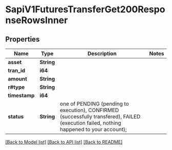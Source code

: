 # SapiV1FuturesTransferGet200ResponseRowsInner

## Properties

Name | Type | Description | Notes
------------ | ------------- | ------------- | -------------
**asset** | **String** |  | 
**tran_id** | **i64** |  | 
**amount** | **String** |  | 
**r#type** | **String** |  | 
**timestamp** | **i64** |  | 
**status** | **String** | one of PENDING (pending to execution), CONFIRMED (successfully transfered), FAILED (execution failed, nothing happened to your account); | 

[[Back to Model list]](../README.md#documentation-for-models) [[Back to API list]](../README.md#documentation-for-api-endpoints) [[Back to README]](../README.md)


